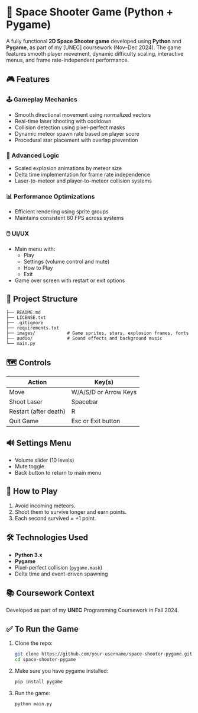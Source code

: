 # 🚀 Space Shooter Game (Python + Pygame)

A fully functional **2D Space Shooter game** developed using **Python** and **Pygame**, as part of my [UNEC] coursework (Nov–Dec 2024). The game features smooth player movement, dynamic difficulty scaling, interactive menus, and frame rate-independent performance.

## 🎮 Features

### 🕹️ Gameplay Mechanics
- Smooth directional movement using normalized vectors
- Real-time laser shooting with cooldown
- Collision detection using pixel-perfect masks
- Dynamic meteor spawn rate based on player score
- Procedural star placement with overlap prevention

### 🧠 Advanced Logic
- Scaled explosion animations by meteor size
- Delta time implementation for frame rate independence
- Laser-to-meteor and player-to-meteor collision systems

### 📊 Performance Optimizations
- Efficient rendering using sprite groups
- Maintains consistent 60 FPS across systems

### 🖱️ UI/UX
- Main menu with:
  - Play
  - Settings (volume control and mute)
  - How to Play
  - Exit
- Game over screen with restart or exit options

## 🧱 Project Structure
```
├── README.md
├── LICENSE.txt
├── .gitignore
├── requirements.txt
├── images/            # Game sprites, stars, explosion frames, fonts
├── audio/             # Sound effects and background music
└── main.py
```

## 🗺️ Controls

| Action                | Key(s)                |
|-----------------------|-----------------------|
| Move                  | W/A/S/D or Arrow Keys |
| Shoot Laser           | Spacebar              |
| Restart (after death) | R                     |
| Quit Game             | Esc or Exit button    |

## 🔊 Settings Menu
- Volume slider (10 levels)
- Mute toggle
- Back button to return to main menu

## 🧠 How to Play
1. Avoid incoming meteors.
2. Shoot them to survive longer and earn points.
3. Each second survived = +1 point.

## 🛠️ Technologies Used

- **Python 3.x**
- **Pygame**
- Pixel-perfect collision (`pygame.mask`)
- Delta time and event-driven spawning

## 📚 Coursework Context

Developed as part of my **UNEC** Programming Coursework in Fall 2024.

## ✅ To Run the Game

1. Clone the repo:
   ```bash
   git clone https://github.com/your-username/space-shooter-pygame.git
   cd space-shooter-pygame

2. Make sure you have pygame installed:
   ```bash
   pip install pygame
   ```

3. Run the game:
   ```bash
   python main.py
